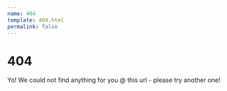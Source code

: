 ```yaml
---
name: 404
template: 404.html
permalink: false
---
```


# 404

Yo! We could not find anything for you @ this url - please try another one!
